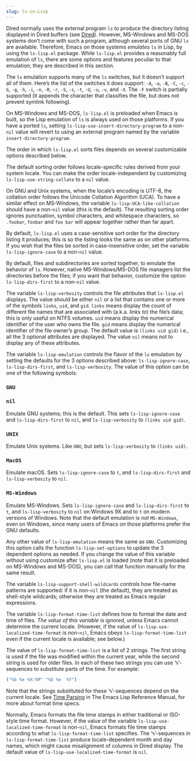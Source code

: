 ```yaml
---
slug: ls-in-Lisp
---
```


Dired normally uses the external program `ls` to produce the directory listing displayed in Dired buffers (see [Dired](Dired)). However, MS-Windows and MS-DOS systems don’t come with such a program, although several ports of GNU `ls` are available. Therefore, Emacs on those systems *emulates* `ls` in Lisp, by using the `ls-lisp.el` package. While `ls-lisp.el` provides a reasonably full emulation of `ls`, there are some options and features peculiar to that emulation; they are described in this section.

The `ls` emulation supports many of the `ls` switches, but it doesn’t support all of them. Here’s the list of the switches it does support: `-A`, `-a`, `-B`, `-C`, `-c`, `-G`, `-g`, `-h`, `-i`, `-n`, `-R`, `-r`, `-S`, `-s`, `-t`, `-U`, `-u`, `-v`, and `-X`. The `-F` switch is partially supported (it appends the character that classifies the file, but does not prevent symlink following).

On MS-Windows and MS-DOS, `ls-lisp.el` is preloaded when Emacs is built, so the Lisp emulation of `ls` is always used on those platforms. If you have a ported `ls`, setting `ls-lisp-use-insert-directory-program` to a non-`nil` value will revert to using an external program named by the variable `insert-directory-program`.

The order in which `ls-lisp.el` sorts files depends on several customizable options described below.

The default sorting order follows locale-specific rules derived from your system locale. You can make the order locale-independent by customizing `ls-lisp-use-string-collate` to a `nil` value.

On GNU and Unix systems, when the locale’s encoding is UTF-8, the collation order follows the Unicode Collation Algorithm (UCA). To have a similar effect on MS-Windows, the variable `ls-lisp-UCA-like-collation` should have a non-`nil` value (this is the default). The resulting sorting order ignores punctuation, symbol characters, and whitespace characters, so `.foobar`, `foobar` and `foo bar`<!-- /@w --> will appear together rather than far apart.

By default, `ls-lisp.el` uses a case-sensitive sort order for the directory listing it produces; this is so the listing looks the same as on other platforms. If you wish that the files be sorted in case-insensitive order, set the variable `ls-lisp-ignore-case` to a non-`nil` value.

By default, files and subdirectories are sorted together, to emulate the behavior of `ls`. However, native MS-Windows/MS-DOS file managers list the directories before the files; if you want that behavior, customize the option `ls-lisp-dirs-first` to a non-`nil` value.

The variable `ls-lisp-verbosity` controls the file attributes that `ls-lisp.el` displays. The value should be either `nil` or a list that contains one or more of the symbols `links`, `uid`, and `gid`. `links` means display the count of different file names that are associated with (a.k.a. *links to*) the file’s data; this is only useful on NTFS volumes. `uid` means display the numerical identifier of the user who owns the file. `gid` means display the numerical identifier of the file owner’s group. The default value is `(links uid gid)` i.e., all the 3 optional attributes are displayed. The value `nil` means not to display any of these attributes.

The variable `ls-lisp-emulation` controls the flavor of the `ls` emulation by setting the defaults for the 3 options described above: `ls-lisp-ignore-case`, `ls-lisp-dirs-first`, and `ls-lisp-verbosity`. The value of this option can be one of the following symbols:

### `GNU`

### `nil`

Emulate GNU systems; this is the default. This sets `ls-lisp-ignore-case` and `ls-lisp-dirs-first` to `nil`, and `ls-lisp-verbosity` to `(links uid gid)`.

### `UNIX`

Emulate Unix systems. Like `GNU`, but sets `ls-lisp-verbosity` to `(links uid)`.

### `MacOS`

Emulate macOS. Sets `ls-lisp-ignore-case` to `t`, and `ls-lisp-dirs-first` and `ls-lisp-verbosity` to `nil`.

### `MS-Windows`

Emulate MS-Windows. Sets `ls-lisp-ignore-case` and `ls-lisp-dirs-first` to `t`, and `ls-lisp-verbosity` to `nil` on Windows 9X and to `t` on modern versions of Windows. Note that the default emulation is *not* `MS-Windows`, even on Windows, since many users of Emacs on those platforms prefer the GNU defaults.

Any other value of `ls-lisp-emulation` means the same as `GNU`. Customizing this option calls the function `ls-lisp-set-options` to update the 3 dependent options as needed. If you change the value of this variable without using customize after `ls-lisp.el` is loaded (note that it is preloaded on MS-Windows and MS-DOS), you can call that function manually for the same result.

The variable `ls-lisp-support-shell-wildcards` controls how file-name patterns are supported: if it is non-`nil` (the default), they are treated as shell-style wildcards; otherwise they are treated as Emacs regular expressions.

The variable `ls-lisp-format-time-list` defines how to format the date and time of files. *The value of this variable is ignored*, unless Emacs cannot determine the current locale. (However, if the value of `ls-lisp-use-localized-time-format` is non-`nil`, Emacs obeys `ls-lisp-format-time-list` even if the current locale is available; see below.)

The value of `ls-lisp-format-time-list` is a list of 2 strings. The first string is used if the file was modified within the current year, while the second string is used for older files. In each of these two strings you can use ‘`%`’-sequences to substitute parts of the time. For example:

```lisp
("%b %e %H:%M" "%b %e  %Y")
```

Note that the strings substituted for these ‘`%`’-sequences depend on the current locale. See [Time Parsing](https://www.gnu.org/software/emacs/manual/html_mono/elisp.html#Time-Parsing) in The Emacs Lisp Reference Manual, for more about format time specs.

Normally, Emacs formats the file time stamps in either traditional or ISO-style time format. However, if the value of the variable `ls-lisp-use-localized-time-format` is non-`nil`, Emacs formats file time stamps according to what `ls-lisp-format-time-list` specifies. The ‘`%`’-sequences in `ls-lisp-format-time-list` produce locale-dependent month and day names, which might cause misalignment of columns in Dired display. The default value of `ls-lisp-use-localized-time-format` is `nil`.

